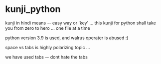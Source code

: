 # kunji_python
kunji in hindi means -- easy way or 'key' ... this kunji for python shall take you from zero to hero ... one file at a time 

python version 3.9 is used, and walrus operater is abused :)

space vs tabs is highly polarizing topic ...

we have used tabs -- dont hate the tabs
